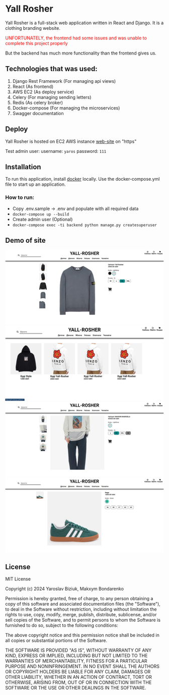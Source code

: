 # Yall Rosher

Yall Rosher is a full-stack web application written in React and Django. It is a clothing branding website.
<div style="color: red">UNFORTUNATELY, the frontend had some issues and was unable to complete this project properly</div>

But the backend has much more functionality than the frontend gives us.

## Technologies that was used:
1. Django Rest Framework (For managing api views)
2. React (As frontend)
3. AWS EC2 (As deploy service)
4. Celery (For managing sending letters)
5. Redis (As celery broker)
6. Docker-compose (For managing the microservices)
7. Swagger documentation

## Deploy

Yall Rosher is hosted on EC2 AWS instance  [web-site](https://yall-rosher.pp.ua/) on "https"

Test admin user:
username: `yaros`
password: `111`

## Installation

To run this application, install [docker](https://www.docker.com/products/docker-desktop/) locally.
Use the docker-compose.yml file to start up an application.

### How to run:
- Copy .env.sample -> .env and populate with all required data
- `docker-compose up --build`
- Create admin user (Optional)
- `docker-compose exec -ti backend python manage.py createsuperuser`


## Demo of site

![img.png](demo_of_site/img.png)
![img.png](demo_of_site/img1.png)
![img.png](demo_of_site/img2.png)
![img.png](demo_of_site/img3.png)

## License

MIT License

Copyright (c) 2024 Yaroslav Biziuk, Makxym Bondarenko

Permission is hereby granted, free of charge, to any person obtaining a copy
of this software and associated documentation files (the "Software"), to deal
in the Software without restriction, including without limitation the rights
to use, copy, modify, merge, publish, distribute, sublicense, and/or sell
copies of the Software, and to permit persons to whom the Software is
furnished to do so, subject to the following conditions:

The above copyright notice and this permission notice shall be included in all
copies or substantial portions of the Software.

THE SOFTWARE IS PROVIDED "AS IS", WITHOUT WARRANTY OF ANY KIND, EXPRESS OR
IMPLIED, INCLUDING BUT NOT LIMITED TO THE WARRANTIES OF MERCHANTABILITY,
FITNESS FOR A PARTICULAR PURPOSE AND NONINFRINGEMENT. IN NO EVENT SHALL THE
AUTHORS OR COPYRIGHT HOLDERS BE LIABLE FOR ANY CLAIM, DAMAGES OR OTHER
LIABILITY, WHETHER IN AN ACTION OF CONTRACT, TORT OR OTHERWISE, ARISING FROM,
OUT OF OR IN CONNECTION WITH THE SOFTWARE OR THE USE OR OTHER DEALINGS IN THE
SOFTWARE.
